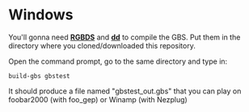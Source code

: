 # Windows

You'll gonna need [**RGBDS**](https://github.com/bentley/rgbds/releases/) and [**dd**](http://www.chrysocome.net/dd) to compile the GBS. Put them in the directory where you cloned/downloaded this repository.

Open the command prompt, go to the same directory and type in:

	build-gbs gbstest
	
It should produce a file named "gbstest_out.gbs" that you can play on foobar2000 (with foo_gep) or Winamp (with Nezplug)